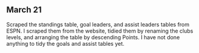 ## March 21

Scraped the standings table, goal leaders, and assist leaders tables from ESPN. I scraped them from the website, tidied them by renaming the clubs levels, and arranging the table by descending Points. I have not done anything to tidy the goals and assist tables yet.